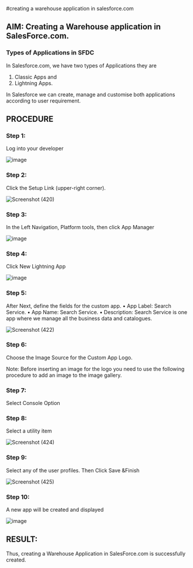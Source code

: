 #creating a warehouse application in salesforce.com

## AIM: Creating a Warehouse application in SalesForce.com.

### Types of Applications in SFDC

In Salesforce.com, we have two types of Applications they are
1.	Classic Apps and
2.	Lightning Apps.

In Salesforce we can create, manage and customise both applications according to user requirement.

## PROCEDURE

### Step 1: 
Log into your developer

![image](https://github.com/user-attachments/assets/e8d0678a-c944-4d93-913c-876c116ad2c5)


### Step 2:
 Click the Setup Link (upper-right corner).

![Screenshot (420)](https://github.com/user-attachments/assets/2cae2e19-b5eb-4448-a94f-1deb4f5760c8)



 ### Step 3:
 In the Left Navigation, Platform tools, then click App Manager

![image](https://github.com/user-attachments/assets/2500621b-5a10-4ce7-8283-381016727a1f)


 ### Step 4: 
Click New Lightning App

![image](https://github.com/user-attachments/assets/29b1aafd-e513-4dc7-b800-66ee3a0c412a)

### Step 5: 
After Next, define the fields for the custom app.
•	App Label: Search Service.
•	App Name: Search Service.
•	Description: Search Service is one app where we manage all the business data and catalogues.
 
![Screenshot (422)](https://github.com/user-attachments/assets/b335dbdc-4a60-4955-8a90-1eb57a146592)



### Step 6:
 Choose the Image Source for the Custom App Logo.

Note: Before inserting an image for the logo you need to use the following procedure to add an image to the image gallery.
 
### Step 7: 
Select Console Option





### Step 8: 
Select a utility item

![Screenshot (424)](https://github.com/user-attachments/assets/7ada45eb-4ac5-412f-8509-9e237be3bde8)





### Step 9: 
Select any of the user profiles. Then Click Save &Finish

![Screenshot (425)](https://github.com/user-attachments/assets/0f72e7d0-b324-4111-8d73-0361743d1542)



 
### Step 10: 
A new app will be created and displayed


![image](https://github.com/user-attachments/assets/d4d167b6-e0c3-448e-957c-dc57fa295596)





## RESULT:

Thus, creating a Warehouse Application in SalesForce.com is successfully created.



